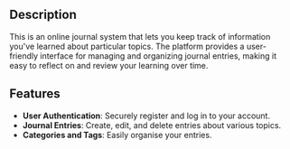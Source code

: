 ## Description

This is an online journal system that lets you keep track of information you've learned about particular topics. The platform provides a user-friendly interface for managing and organizing journal entries, making it easy to reflect on and review your learning over time.

## Features

- **User Authentication**: Securely register and log in to your account.
- **Journal Entries**: Create, edit, and delete entries about various topics.
- **Categories and Tags**: Easily organise your entries.
  

